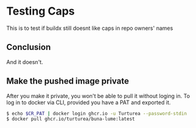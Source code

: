 # Testing Caps
This is to test if buildx still doesnt like caps in repo owners' names

## Conclusion
And it doesn't. 

## Make the pushed image private
After you make it private, you won't be able to pull it without loging in.
To log in to docker via CLI, provided you have a PAT and exported it.
```bash
$ echo $CR_PAT | docker login ghcr.io -u Turturea --password-stdin
$ docker pull ghcr.io/turturea/buna-lume:latest
```
